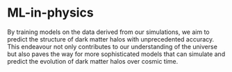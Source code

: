 # ML-in-physics
By training models on the data derived from our simulations, we aim to predict the structure of dark matter halos with unprecedented accuracy. This endeavour not only contributes to our understanding of the universe but also paves the way for more sophisticated models that can simulate and predict the evolution of dark matter halos over cosmic time.
